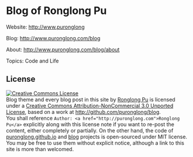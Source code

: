 # Blog of Ronglong Pu

Website: http://www.puronglong

Blog: http://www.puronglong.com/blog

About: http://www.puronglong.com/blog/about

Topics: Code and Life

## License

<a rel="license" href="http://creativecommons.org/licenses/by-nc/3.0/">
    <img alt="Creative Commons License" style="border-width:0" src="http://i.creativecommons.org/l/by-nc/3.0/88x31.png" />
</a>
<div><span xmlns:dct="http://purl.org/dc/terms/" href="http://purl.org/dc/dcmitype/Text" property="dct:title" rel="dct:type">Blog theme and every blog post in this site</span> by <a xmlns:cc="http://creativecommons.org/ns#" href="http://puronglong.com" property="cc:attributionName" rel="cc:attributionURL">Ronglong Pu</a> is licensed under a <a rel="license" href="http://creativecommons.org/licenses/by-nc/3.0/">Creative Commons Attribution-NonCommercial 3.0 Unported License</a>, based on a work at <a xmlns:dct="http://purl.org/dc/terms/" href="http://github.com/puronglong/blog" rel="dct:source">http://github.com/puronglong/blog</a>. </div>
<div>You shall reference <code>Author: &lt;a href=&quot;http://puronglong.com&quot;&gt;Ronglong Pu&lt;/a&gt;</code> explicitly along with this license note if you want to re-post the content, either completely or partially. On the other hand, the code of <a href="https://github.com/puronglong/puronglong.github.io" target="_blank">puronglong.github.io</a> and <a href="https://github.com/puronglong/blog" target="_blank">blog</a> projects is open-sourced under MIT license. You may be free to use them without explicit notice, although a link to this site is more than welcomed.</div>